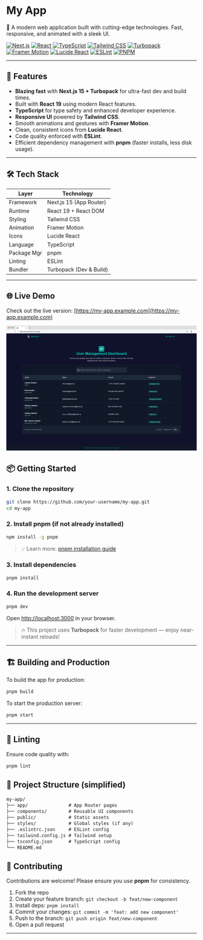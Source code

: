 # My App

🚀 A modern web application built with cutting-edge technologies. Fast, responsive, and animated with a sleek UI.

[![Next.js](https://img.shields.io/badge/Next.js-15.5.2-black?style=for-the-badge&logo=next.js&logoColor=white)](https://nextjs.org)
[![React](https://img.shields.io/badge/React-19.1.0-blue?style=for-the-badge&logo=react&logoColor=white)](https://react.dev)
[![TypeScript](https://img.shields.io/badge/TypeScript-^5-blue?style=for-the-badge&logo=typescript&logoColor=white)](https://www.typescriptlang.org)
[![Tailwind CSS](https://img.shields.io/badge/Tailwind_CSS-^4.0-orange?style=for-the-badge&logo=tailwind-css&logoColor=white)](https://tailwindcss.com)
[![Turbopack](https://img.shields.io/badge/Turbopack-%E2%9C%A8-black?style=for-the-badge&logo=webpack)](https://turbo.build/pack)
[![Framer Motion](https://img.shields.io/badge/Framer_Motion-^12.23.12-ff008c?style=for-the-badge&logo=framer&logoColor=white)](https://www.framer.com/motion/)
[![Lucide React](https://img.shields.io/badge/Lucide_React-^0.542.0-green?style=for-the-badge&logo=github&logoColor=white)](https://lucide.dev)
[![ESLint](https://img.shields.io/badge/ESLint-^9.0.0-4B32C3?style=for-the-badge&logo=eslint&logoColor=white)](https://eslint.org)
[![PNPM](https://img.shields.io/badge/PNPM-^8.0-orange?style=for-the-badge&logo=pnpm&logoColor=white)](https://pnpm.io)

---

## 🚀 Features

- **Blazing fast** with **Next.js 15 + Turbopack** for ultra-fast dev and build times.
- Built with **React 19** using modern React features.
- **TypeScript** for type safety and enhanced developer experience.
- **Responsive UI** powered by **Tailwind CSS**.
- Smooth animations and gestures with **Framer Motion**.
- Clean, consistent icons from **Lucide React**.
- Code quality enforced with **ESLint**.
- Efficient dependency management with **pnpm** (faster installs, less disk usage).

---

## 🛠️ Tech Stack

| Layer       | Technology              |
| ----------- | ----------------------- |
| Framework   | Next.js 15 (App Router) |
| Runtime     | React 19 + React DOM    |
| Styling     | Tailwind CSS            |
| Animation   | Framer Motion           |
| Icons       | Lucide React            |
| Language    | TypeScript              |
| Package Mgr | pnpm                    |
| Linting     | ESLint                  |
| Bundler     | Turbopack (Dev & Build) |

---

## 🌐 Live Demo

Check out the live version: [https://my-app.example.com](https://my-app.example.com)

![My App Screenshot](demo1.png)

## 📦 Getting Started

### 1. Clone the repository

```bash
git clone https://github.com/your-username/my-app.git
cd my-app
```

### 2. Install pnpm (if not already installed)

```bash
npm install -g pnpm
```

> 💡 Learn more: [pnpm installation guide](https://pnpm.io/installation)

### 3. Install dependencies

```bash
pnpm install
```

### 4. Run the development server

```bash
pnpm dev
```

Open [http://localhost:3000](http://localhost:3000) in your browser.

> 🔥 This project uses **Turbopack** for faster development — enjoy near-instant reloads!

---

## 🏗️ Building and Production

To build the app for production:

```bash
pnpm build
```

To start the production server:

```bash
pnpm start
```

---

## 🧪 Linting

Ensure code quality with:

```bash
pnpm lint
```

## 📁 Project Structure (simplified)

```
my-app/
├── app/               # App Router pages
├── components/        # Reusable UI components
├── public/            # Static assets
├── styles/            # Global styles (if any)
├── .eslintrc.json     # ESLint config
├── tailwind.config.js # Tailwind setup
├── tsconfig.json      # TypeScript config
└── README.md
```

## 🤝 Contributing

Contributions are welcome! Please ensure you use **pnpm** for consistency.

1. Fork the repo
2. Create your feature branch: `git checkout -b feat/new-component`
3. Install deps: `pnpm install`
4. Commit your changes: `git commit -m 'feat: add new component'`
5. Push to the branch: `git push origin feat/new-component`
6. Open a pull request

---

